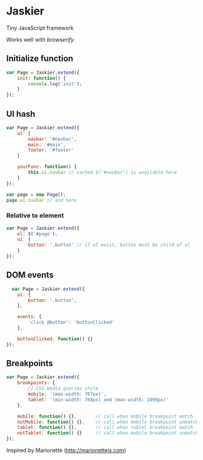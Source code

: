 # Jaskier
Tiny JavaScript framework

Works well with *browserify*.


## Initialize function 
```js
var Page = Jaskier.extend({
	init: function() {
		console.log('init');
	}
});

```


## UI hash
```js
var Page = Jaskier.extend({
	ui: {
		navbar: '#navbar',
		main: '#main',
		footer: '#footer'
	}

	yourFunc: function() {
		this.ui.navbar // cached $('#navbar') is available here  
	}
}); 

var page = new Page();  
page.ui.navbar // and here

```

### Relative to element
```js
var Page = Jaskier.extend({
	el: $('#page'),
	ui: {
		button: '.button' // if el exist, button must be child of el
	}
});

```


## DOM events
```js
  var Page = Jaskier.extend({
	ui: {
		button: '.button',
	},

	events: {
		'click @button': 'buttonClicked'
	},

	buttonClicked: function() {}  
}); 

```

## Breakpoints
```js
var Page = Jaskier.extend({
	breakpoints: {
		// CSS media queries style 
		mobile: '(max-width: 767px)',
		tablet: '(min-width: 768px) and (max-width: 1090px)'
	},

	mobile: function() {},       // call when mobile breakpoint match  
	notMobile: function() {},    // call when mobile breakpoint unmatch
	tablet: function() {},		 // call when tablet breakpoint match 
	notTablet: function() {}     // call when mobile breakpoint unmatch
});	
```

Inspired by Marionette (http://marionettejs.com)
